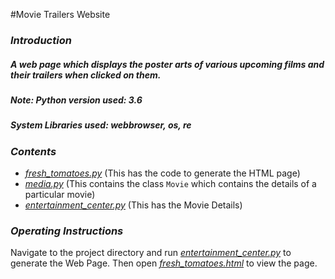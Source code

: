 #Movie Trailers Website

### _Introduction_
##### A web page which displays the poster arts of various upcoming films and their trailers when clicked on them.
##### *Note: Python version used: 3.6* 
##### *System Libraries used: webbrowser, os, re*

### _Contents_
- [_fresh_tomatoes.py_](fresh_tomatoes.py) (This has the code to generate the HTML page)
- [_media.py_](media.py) (This contains the class ```Movie``` which contains the details of a particular movie)
- [_entertainment_center.py_](entertainment_center.py) (This has the Movie Details)

### _Operating Instructions_
Navigate to the project directory and run [_entertainment_center.py_](entertainment_center.py) to generate the Web Page. Then open
 [_fresh_tomatoes.html_](fresh_tomatoes.html) to view the page.